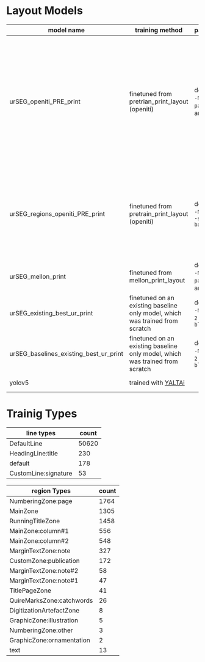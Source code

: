 # Layout Models

| model name | training method | parameters | comments |
|----------|----------|----------| ----------|
|urSEG_openiti_PRE_print|finetuned from pretrian_print_layout (openiti)|default with `-N 50`, `--pad 2 2`, and `-bl`|best model; handles multicolumn (easily confused between multicolumn prose and verse); baselines need work, especially for slanted lines; need more examples of layouts with `MainZone` and `MarginTextZone` + texts blocks enclosed within boxes within borders| 
|urSEG_regions_openiti_PRE_print|finetuned from pretrain_print_layout (openiti)|default with `-N 50` and `--suppress-baselines`|region only; handles multicolumn; often merges `MarginTextZone` with `MainZone`, especially where separation between `MarginTextZone` and `MainZone` is not clear|
|urSEG_mellon_print|finetuned from mellon_print_layout|default with `-N 50`, `--pad 2 2`, and `-bl`|less certain on pages with both `MaineZone` and `MarginTextZone`|
|urSEG_existing_best_ur_print|finetuned on an existing baseline only model, which was trained from scratch|default with `-N50`, `--pad 2 2 `, and `-bl`|pretty similar to `urSEG_mellon_print` with slightly better baselines|
|urSEG_baselines_existing_best_ur_print|finetuned on an existing baseline only model, which was trained from scratch|default with `-N50`, `--pad 2 2`, and `-bl`|currently training|
|yolov5|trained with <a href="https://github.com/PonteIneptique/YALTAi" target="_blank">YALTAi</a>||weights too large to upload here|

# Trainig Types
|line types|count|
|----------|----------|
|DefaultLine|50620|
|HeadingLine:title|230
|default|178|
|CustomLine:signature|53|

|region Types|count|
|----------|----------|
|NumberingZone:page|1764|
|MainZone|1305|
|RunningTitleZone|1458|
|MainZone:column#1|556|
|MainZone:column#2|548|
|MarginTextZone:note|327|
|CustomZone:publication|172|
|MarginTextZone:note#2|58|
|MarginTextZone:note#1|47|
|TitlePageZone|41|
|QuireMarksZone:catchwords|26|
|DigitizationArtefactZone|8|
|GraphicZone:illustration|5|
|NumberingZone:other|3|
|GraphicZone:ornamentation|2|
|text|13|
